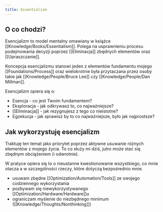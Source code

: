 ```yaml
---
title: Essentialism
---
```


 ## O co chodzi? 
 
 Esencjalizm to model mentalny omawiany w książce [[Knowledge/Books/Essentialism]]. Polega na usprawnieniu procesu podejmowania decyzji poprzez [[Eliminacja]] zbędnych elementów oraz [[Upraszczanie]].
 
Koncepcja esencjalizmu stanowi jeden z elementów fundamentu mojego [[Foundations/Process]] oraz wielokrotnie była przytaczana przez osoby takie jak [[Knowledge/People/Bruce Lee]] czy [[Knowledge/People/Dan Millman]].

Esencjalizm opiera się o:
- Esencja - co jest Twoim fundamentem?
- Eksploracja - jak odkrywasz to, co najważniejsze?
- [[Eliminacja]] - jak rezygnujesz z tego co nieistotne?
- Egzekucja - jak sprawisz by to co najważniejsze, było jak najprostsze?

## Jak wykorzystuję esencjalizm
Traktuję ten temat jako priorytet poprzez aktywne usuwanie różnych elementów z mojego życia. To co służy mi dziś, jutro może stać się zbędnym obciążeniem (i odwrotnie).

W pratyce opiera się to o nieustanne kwestionowanie wszystkiego, co mnie otacza a w szczególności rzeczy, które dotyczą bezpośrednio mnie.

- usuwam zbędne [[Optimization/Automation/Tools]] ze swojego codziennego wykorzystania
- pozbywam się niewykorzystywanego [[Optimization/Hardware/Hardware]]u
- ograniczam myślenie do niezbędnego minimum ([[Knowledge/Thoughts/Nonthinking]])